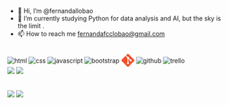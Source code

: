 - 👋 Hi, I’m @fernandallobao
- 🌱 I’m currently studying Python for data analysis and AI, but the sky is the limit .
- 📫 How to reach me fernandafcclobao@gmail.com

<!---
fernandallobao/fernandallobao is a ✨ special ✨ repository because its `README.md` (this file) appears on your GitHub profile.
You can click the Preview link to take a look at your changes.
--->

<div style="display: inline_block"><br>
    <img align="center" alt="html" height="30" width="40" src="https://cdn.jsdelivr.net/gh/devicons/devicon/icons/html5/html5-original.svg">
    <img align="center" alt="css" height="30" width="40" src="https://cdn.jsdelivr.net/gh/devicons/devicon/icons/css3/css3-original.svg">
    <img align="center" alt="javascript" height="34" width="34" src="https://lucianolpsf.github.io/portfolio/assets/img/icons/Javascript.png">
    <img align="center" alt="bootstrap" height="40" width="40" src="https://lucianolpsf.github.io/portfolio/assets/img/icons/Bootstrap.png">
    <img align="center" alt="git" height="30" width="30" src="https://raw.githubusercontent.com/devicons/devicon/master/icons/git/git-original.svg">
    <img align="center" alt="github" height="40" width="40" src="https://img.icons8.com/?size=512&id=bVGqATNwfhYq&format=png">
    <img align="center" alt="trello" height="40" width="40" src="https://img.icons8.com/?size=512&id=21049&format=png">
</div>

<div style="display: inline_block">
    <a href="https://github.com/fernandallobao" target="_blank">
        <img src="https://img.shields.io/badge/Portfolio-20B2AA?style=for-the-badge&logo=superuser&logoColor=white" target="_blank"/><a/>
    <a href=" " target="_blank">
        <img src="https://img.shields.io/badge/LinkedIn-0077B5?style=for-the-badge&logo=linkedin&logoColor=white" target="_blank"/><a/>
</div>
<br>
<div align="center">

<br>

</div>

  <div style="display: inline_block">
  <a href="https://github.com/lucianolpsf">
  <img height="180em" src="https://github-readme-stats.vercel.app/api?username=lucianolpsf&show_icons=true&theme=dracula&include_all_commits=true&count_private=true"/></a>      
  <a href="https://github.com/lucianolpsf">
  <img height="180em" src="https://github-readme-stats.vercel.app/api/top-langs/?username=lucianolpsf&layout=compact&size_weight=0.5&count_weight=0.5&theme=dracula"/></a>  
</div>
